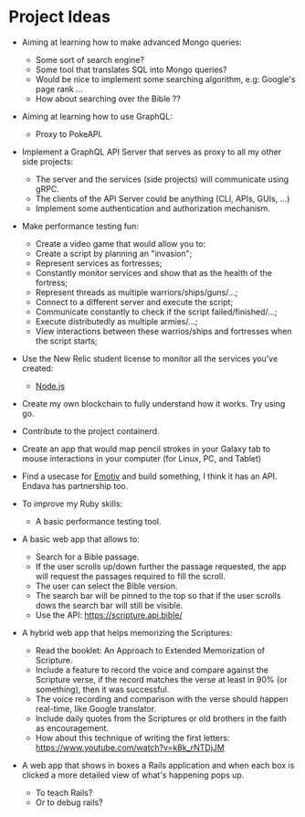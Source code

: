 # Project Ideas

- Aiming at learning how to make advanced Mongo queries:
  - Some sort of search engine?
  - Some tool that translates SQL into Mongo queries?
  - Would be nice to implement some searching algorithm, e.g: Google's page rank ...
  - How about searching over the Bible ??

- Aiming at learning how to use GraphQL:
  - Proxy to PokeAPI.

- Implement a GraphQL API Server that serves as proxy to all my other side projects:
   * The server and the services (side projects) will communicate using gRPC.
   * The clients of the API Server could be anything (CLI, APIs, GUIs, ...)
   * Implement some authentication and authorization mechanism.

- Make performance testing fun:
   * Create a video game that would allow you to:
   * Create a script by planning an "invasion";
   * Represent services as fortresses;
   * Constantly monitor services and show that as the health of the fortress;
   * Represent threads as multiple warriors/ships/guns/...;
   * Connect to a different server and execute the script;
   * Communicate constantly to check if the script failed/finished/...;
   * Execute distributedly as multiple armies/...;
   * View interactions between these warrios/ships and fortresses when the script starts;

- Use the New Relic student license to monitor all the services you've created:
   * [Node.js](https://newrelic.com/blog/best-practices/nodejs-application-monitoring)

- Create my own blockchain to fully understand how it works. Try using go.

- Contribute to the project containerd.

- Create an app that would map pencil strokes in your Galaxy tab to mouse interactions in your computer (for Linux, PC, and Tablet)

- Find a usecase for [Emotiv](https://www.emotiv.com/emotivpro/) and build something, I think it has an API. Endava has partnership too.

- To improve my Ruby skills:
  * A basic performance testing tool.

- A basic web app that allows to:
  * Search for a Bible passage.
  * If the user scrolls up/down further the passage requested, the app will request the passages required to fill the scroll.
  * The user can select the Bible version.
  * The search bar will be pinned to the top so that if the user scrolls dows the search bar will still be visible.
  * Use the API: https://scripture.api.bible/

- A hybrid web app that helps memorizing the Scriptures:
  * Read the booklet: An Approach to Extended Memorization of Scripture.
  * Include a feature to record the voice and compare against the Scripture verse, if the record matches the verse at least in 90% (or something), then it was successful.
  * The voice recording and comparison with the verse should happen real-time, like Google translator.
  * Include daily quotes from the Scriptures or old brothers in the faith as encouragement.
  * How about this technique of writing the first letters: https://www.youtube.com/watch?v=k8k_rNTDjJM

- A web app that shows in boxes a Rails application and when each box is clicked a more detailed view
of what's happening pops up.
  * To teach Rails?
  * Or to debug rails?

